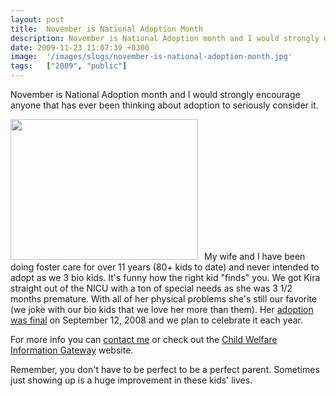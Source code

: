 ```yaml
---
layout: post
title:  November is National Adoption Month
description: November is National Adoption month and I would strongly encourage anyone that has ever been thinking about adoption to seriously consider it.  My wife and I have been doing foster care for over 11 years (80+ kids to date) and never intended to adopt as we 3 bio kids. Its funny how the right kid finds you. We got Kira straight out of the NICU with a ton of special needs as she was 3 1/2 months premature. With all of her physical problems shes still our favorite (we joke with our bio kids that we
date: 2009-11-23 11:07:39 +0300
image:  '/images/slugs/november-is-national-adoption-month.jpg'
tags:   ["2009", "public"]
---
```

<p>November is National Adoption month and I would strongly encourage anyone that has ever been thinking about adoption to seriously consider it.</p>
<p><a href="http://res.cloudinary.com/blog-jeffdouglas-com/image/upload/v1400399404/kira-cathy_s4ecel.jpg"><img class="alignleft size-medium wp-image-1739" style="padding-right:10px;" title="kira-cathy" src="http://res.cloudinary.com/blog-jeffdouglas-com/image/upload/h_225,w_300/v1400399404/kira-cathy_s4ecel.jpg" alt="" width="300" height="225" /></a>My wife and I have been doing foster care for over 11 years (80+ kids to date) and never intended to adopt as we 3 bio kids. It's funny how the right kid "finds" you. We got Kira straight out of the NICU with a ton of special needs as she was 3 1/2 months premature. With all of her physical problems she's still our favorite (we joke with our bio kids that we love her more than them). Her <a href="/2008/09/12/adoption-is-final/" target="_blank">adoption was final</a> on September 12, 2008 and we plan to celebrate it each year.</p>
<p>For more info you can <a href="/contact/" target="_self">contact me</a> or check out the <a href="http://www.childwelfare.gov/adoption/" target="_blank">Child Welfare Information Gateway</a> website.</p>
<p>Remember, you don't have to be perfect to be a perfect parent. Sometimes just showing up is a huge improvement in these kids' lives.</p>

